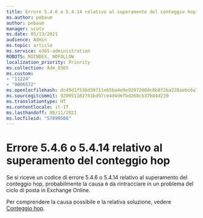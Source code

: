 ```yaml
---
title: Errore 5.4.6 o 5.4.14 relativo al superamento del conteggio hop
ms.author: pebaum
author: pebaum
manager: scotv
ms.date: 05/13/2021
audience: Admin
ms.topic: article
ms.service: o365-administration
ROBOTS: NOINDEX, NOFOLLOW
localization_priority: Priority
ms.collection: Adm_O365
ms.custom:
- "11224"
- "9006572"
ms.openlocfilehash: dc49d1f538d39711e65ba4e9e9297268dc8b8f2ba228aebc6a7154658c688deb
ms.sourcegitcommit: 920051182781bd97ce4d4d6fbd268cb37b84d239
ms.translationtype: HT
ms.contentlocale: it-IT
ms.lasthandoff: 08/11/2021
ms.locfileid: "57899508"
---
```

# <a name="error-546-or-5414-related-to-hop-count-exceeded"></a>Errore 5.4.6 o 5.4.14 relativo al superamento del conteggio hop

Se si riceve un codice di errore 5.4.6 o 5.4.14 relativo al superamento del conteggio hop, probabilmente la causa è da rintracciare in un problema del ciclo di posta in Exchange Online.

Per comprendere la causa possibile e la relativa soluzione, vedere [Conteggio hop](https://docs.microsoft.com/exchange/mail-flow-best-practices/non-delivery-reports-in-exchange-online/fix-error-code-5-4-6-through-5-4-20-in-exchange-online).